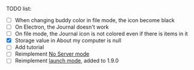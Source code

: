 TODO list:

- [ ] When changing buddy color in file mode, the icon become black
- [ ] On Electron, the Journal doesn't work
- [ ] On file mode, the Journal icon is not colored even if there is items in it
- [x] Storage value in About my computer is null
- [ ] Add tutorial
- [ ] Reimplement [No Server mode](https://github.com/llaske/sugarizer/issues/356)
- [ ] Reimplement [launch mode](https://github.com/llaske/sugarizer/commit/a49463cfda3a5c83961ea2898688dba032842760), added to 1.9.0